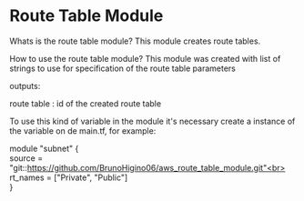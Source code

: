 # Route Table Module
Whats is the route table module? This module creates route tables.

How to use the route table module? 
This module was created with list of strings to use for specification of the route table parameters

outputs:

route table : id of the created route table

To use this kind of variable in the module it's necessary create a instance of the variable on de main.tf, for example:

module "subnet" {<br>
  source = "git::https://github.com/BrunoHigino06/aws_route_table_module.git"<br>
<br>
  rt_names = ["Private", "Public"]<br>
}

